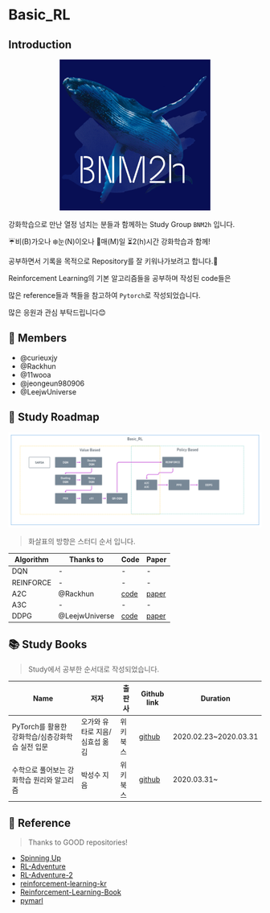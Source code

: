 # Basic_RL


## Introduction
<p align="center">
  <img width="300" height="300" src="./img/BNM2h.png">
</p>

강화학습으로 만난 열정 넘치는 분들과 함께하는 Study Group `BNM2h` 입니다.

:umbrella:비(B)가오나 :snowflake:눈(N)이오나 :date:매(M)일 :hourglass_flowing_sand:2(h)시간 강화학습과 함께!

공부하면서 기록을 목적으로 Repository를 잘 키워나가보려고 합니다.:seedling:

Reinforcement Learning의 기본 알고리즘들을 공부하며 작성된 code들은 

많은 reference들과 책들을 참고하여 `Pytorch`로 작성되었습니다.

많은 응원과 관심 부탁드립니다:blush:



## :busts_in_silhouette: Members 
* @curieuxjy 
* @Rackhun
* @11wooa
* @jeongeun980906
* @LeejwUniverse



## :paw_prints: Study Roadmap
![study_road](./img/study_road.png)

> 화살표의 방향은 스터디 순서 입니다.

|Algorithm|Thanks to|Code|Paper|
|-|-|-|-|
|DQN|-|-|-|
|REINFORCE|-|-|-|
|A2C|@Rackhun|[code](./pytorch-DS-051/rackhun/1_A2C_pendulum/)|[paper](https://arxiv.org/abs/1602.01783)|
|A3C|-|-|-|-|
|DDPG|@LeejwUniverse|[code](./pytorch-DS-051/jungwoo/DDPG_Pendulum.ipynb)|[paper](https://arxiv.org/abs/1509.02971)|-|




## :books: Study Books 
> Study에서 공부한 순서대로 작성되었습니다.

|Name|저자|출판사|Github link|Duration|
|-|-|-|-|-|
|PyTorch를 활용한 강화학습/심층강화학습 실전 입문|오가와 유타로 지음/심효섭 옮김|위키북스|[github](https://github.com/wikibook/pytorch-drl)|2020.02.23~2020.03.31|
|수학으로 풀어보는 강화학습 원리와 알고리즘|박성수 지음|위키북스|[github](https://github.com/pasus/Reinforcement-Learning-Book)|2020.03.31~|



## :bookmark_tabs: Reference
> Thanks to GOOD repositories!

* [Spinning Up](https://spinningup.openai.com/en/latest/)
* [RL-Adventure](https://github.com/higgsfield/RL-Adventure)
* [RL-Adventure-2](https://github.com/BNM2h/RL-Adventure-2)
* [reinforcement-learning-kr](https://reinforcement-learning-kr.github.io/)
* [Reinforcement-Learning-Book](https://github.com/Yeachan-Heo/Reinforcement-Learning-Book)
* [pymarl](https://github.com/oxwhirl/pymarl)

